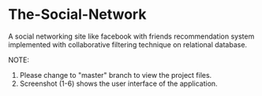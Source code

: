 # The-Social-Network
A social networking site like facebook with friends recommendation system implemented with collaborative filtering technique on relational database.

NOTE: 
1) Please change to "master" branch to view the project files.
2) Screenshot (1-6) shows the user interface of the application.
